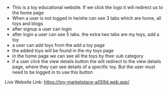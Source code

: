 * This is a toy educational website. If we click the logo it will redirect us to the home page
* When a user is not logged in he/she can see 3 tabs which are home, all toys and blogs
* after signup a user can login
* after login a user can see 5 tabs. the extra two tabs are my toys, add a toy
* a user can add toys from the add a toy page
* the added toys will be found in the my toys page
* in the home page we can see all the toys by their sub category
* if a user click the view details button the will redirect to the view details page, where they can see details of a specific toy. But the user must need to be logged in to use this button


Live Website Link: https://toy-marketplace-a059d.web.app/